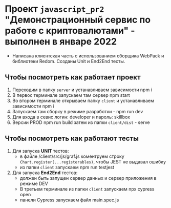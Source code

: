 # Проект `javascript_pr2` "Демонстрационный сервис по работе с криптовалютами" - выполнен в январе 2022
* Написана клиентская часть с использованием сборщика WebPack и библиотеки Redom. Созданы Unit и End2End тесты.


## Чтобы посмотреть как работает проект
1. Переходим в папку `server` и устанавливаем зависимости npm i
2. В первос терминале запускаем там сервер npm start
3. Во втором терминале открываем папку `client` и устанавливаем зависимости npm i
4. Запускаем там сборку в режиме разработки - npm run dev 
5. Для входа в севис логин: developer и пароль: skillbox
6. Версии PROD npm run build затем из папки `client/dist` - serve

## Чтобы посмотреть как работают тесты
1. Для запуска **UNIT** тестов:
    * в файле /client/src/js/graf.js коментруем строку `Chart.register(...registerables)`, чтобы JEST не выдавал ошибку
    * из папки `client` запускаем npm run testjest 
2. Для запуска **End2End** тестов: 
    * должен быть запущен сервер данных и сервер приложения в режиме DEV
    * В третьем терминале из папки `client` запускаем npx cypress open
    * панели Сypress запускаем файл main.spec.js 
